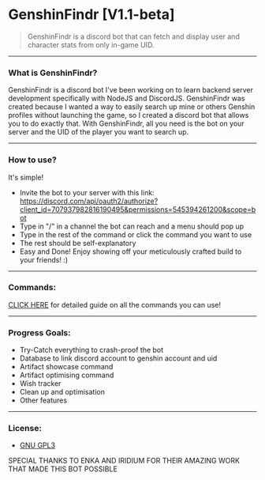 # GenshinFindr [V1.1-beta]
> GenshinFindr is a discord bot that can fetch and display user and character stats from only in-game UID.

---

### What is GenshinFindr?
GenshinFindr is a discord bot I've been working on to learn backend server development specifically with NodeJS and DiscordJS.
GenshinFindr was created because I wanted a way to easily search up mine or others Genshin profiles without launching the game,
so I created a discord bot that allows you to do exactly that. With GenshinFindr, all you need is the bot on your server and the UID of the player you want to search up.

---

### How to use?
It's simple!
- Invite the bot to your server with this link:  
https://discord.com/api/oauth2/authorize?client_id=707937982816190495&permissions=545394261200&scope=bot
- Type in "/" in a channel the bot can reach and a menu should pop up
- Type in the rest of the command or click the command you want to use
- The rest should be self-explanatory
- Easy and Done! Enjoy showing off your meticulously crafted build to your friends! :)

---

### Commands:
[CLICK HERE](COMMANDHELP.md) for detailed guide on all the commands you can use!

---

### Progress Goals:
- Try-Catch everything to crash-proof the bot
- Database to link discord account to genshin account and uid
- Artifact showcase command
- Artifact optimising command
- Wish tracker
- Clean up and optimisation
- Other features

---

### License:
- [GNU GPL3](License)

SPECIAL THANKS TO ENKA AND IRIDIUM FOR THEIR AMAZING WORK THAT MADE THIS BOT POSSIBLE